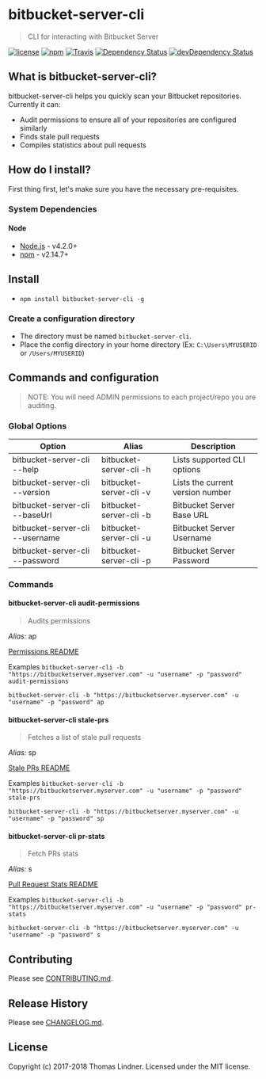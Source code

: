 # bitbucket-server-cli

> CLI for interacting with Bitbucket Server

[![license](https://img.shields.io/github/license/tclindner/bitbucket-server-cli.svg?maxAge=2592000&style=flat-square)](https://github.com/tclindner/bitbucket-server-cli/blob/master/LICENSE)
[![npm](https://img.shields.io/npm/v/bitbucket-server-cli.svg?maxAge=2592000?style=flat-square)](https://www.npmjs.com/package/bitbucket-server-cli)
[![Travis](https://img.shields.io/travis/tclindner/bitbucket-server-cli.svg?maxAge=2592000?style=flat-square)](https://travis-ci.org/tclindner/bitbucket-server-cli)
[![Dependency Status](https://david-dm.org/tclindner/bitbucket-server-cli.svg?style=flat-square)](https://david-dm.org/tclindner/bitbucket-server-cli)
[![devDependency Status](https://david-dm.org/tclindner/bitbucket-server-cli/dev-status.svg?style=flat-square)](https://david-dm.org/tclindner/bitbucket-server-cli#info=devDependencies)

## What is bitbucket-server-cli?

bitbucket-server-cli helps you quickly scan your Bitbucket repositories.
Currently it can:

* Audit permissions to ensure all of your repositories are configured similarly
* Finds stale pull requests
* Compiles statistics about pull requests

## How do I install?

First thing first, let's make sure you have the necessary pre-requisites.

### System Dependencies

#### Node

* [Node.js](https://nodejs.org/) - v4.2.0+
* [npm](http://npmjs.com) - v2.14.7+

## Install

* `npm install bitbucket-server-cli -g`

### Create a configuration directory

* The directory must be named `bitbucket-server-cli`.
* Place the config directory in your home directory (Ex: `C:\Users\MYUSERID` or `/Users/MYUSERID`)

## Commands and configuration

> NOTE: You will need ADMIN permissions to each project/repo you are auditing.

### Global Options

| Option | Alias | Description |
|---|---|---|
| bitbucket-server-cli --help | bitbucket-server-cli -h | Lists supported CLI options |
| bitbucket-server-cli --version | bitbucket-server-cli -v | Lists the current version number |
| bitbucket-server-cli --baseUrl | bitbucket-server-cli -b | Bitbucket Server Base URL |
| bitbucket-server-cli --username | bitbucket-server-cli -u | Bitbucket Server Username |
| bitbucket-server-cli --password | bitbucket-server-cli -p | Bitbucket Server Password |

### Commands

#### bitbucket-server-cli audit-permissions

> Audits permissions

*Alias:* ap

[Permissions README](src/plugins/permissions/README.md)

Examples
`bitbucket-server-cli -b "https://bitbucketserver.myserver.com" -u "username" -p "password" audit-permissions`

`bitbucket-server-cli -b "https://bitbucketserver.myserver.com" -u "username" -p "password" ap`

#### bitbucket-server-cli stale-prs

> Fetches a list of stale pull requests

*Alias:* sp

[Stale PRs README](src/plugins/stale-prs/README.md)

Examples
`bitbucket-server-cli -b "https://bitbucketserver.myserver.com" -u "username" -p "password" stale-prs`

`bitbucket-server-cli -b "https://bitbucketserver.myserver.com" -u "username" -p "password" sp`

#### bitbucket-server-cli pr-stats

> Fetch PRs stats

*Alias:* s

[Pull Request Stats README](src/plugins/stats/README.md)

Examples
`bitbucket-server-cli -b "https://bitbucketserver.myserver.com" -u "username" -p "password" pr-stats`

`bitbucket-server-cli -b "https://bitbucketserver.myserver.com" -u "username" -p "password" s`


## Contributing

Please see [CONTRIBUTING.md](CONTRIBUTING.md).

## Release History

Please see [CHANGELOG.md](CHANGELOG.md).

## License

Copyright (c) 2017-2018 Thomas Lindner. Licensed under the MIT license.
